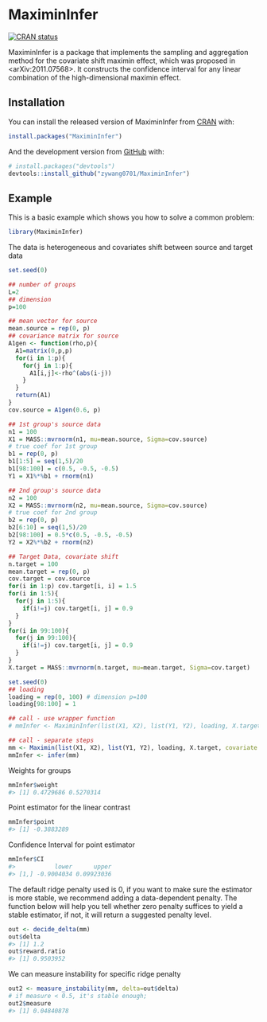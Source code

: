 
<!-- README.md is generated from README.Rmd. Please edit that file -->

# MaximinInfer

<!-- badges: start -->

[![CRAN
status](https://www.r-pkg.org/badges/version/MaximinInfer)](https://CRAN.R-project.org/package=MaximinInfer)
<!-- badges: end -->

MaximinInfer is a package that implements the sampling and aggregation
method for the covariate shift maximin effect, which was proposed in
&lt;arXiv:2011.07568&gt;. It constructs the confidence interval for any
linear combination of the high-dimensional maximin effect.

## Installation

You can install the released version of MaximinInfer from
[CRAN](https://CRAN.R-project.org) with:

``` r
install.packages("MaximinInfer")
```

And the development version from [GitHub](https://github.com/) with:

``` r
# install.packages("devtools")
devtools::install_github("zywang0701/MaximinInfer")
```

## Example

This is a basic example which shows you how to solve a common problem:

``` r
library(MaximinInfer)
```

The data is heterogeneous and covariates shift between source and target
data

``` r
set.seed(0)

## number of groups
L=2
## dimension
p=100

## mean vector for source
mean.source = rep(0, p)
## covariance matrix for source
A1gen <- function(rho,p){
  A1=matrix(0,p,p)
  for(i in 1:p){
    for(j in 1:p){
      A1[i,j]<-rho^(abs(i-j))
    }
  }
  return(A1)
}
cov.source = A1gen(0.6, p)

## 1st group's source data
n1 = 100
X1 = MASS::mvrnorm(n1, mu=mean.source, Sigma=cov.source)
# true coef for 1st group
b1 = rep(0, p)
b1[1:5] = seq(1,5)/20
b1[98:100] = c(0.5, -0.5, -0.5)
Y1 = X1%*%b1 + rnorm(n1)

## 2nd group's source data
n2 = 100
X2 = MASS::mvrnorm(n2, mu=mean.source, Sigma=cov.source)
# true coef for 2nd group
b2 = rep(0, p)
b2[6:10] = seq(1,5)/20
b2[98:100] = 0.5*c(0.5, -0.5, -0.5)
Y2 = X2%*%b2 + rnorm(n2)

## Target Data, covariate shift
n.target = 100
mean.target = rep(0, p)
cov.target = cov.source
for(i in 1:p) cov.target[i, i] = 1.5
for(i in 1:5){
  for(j in 1:5){
    if(i!=j) cov.target[i, j] = 0.9
  }
}
for(i in 99:100){
  for(j in 99:100){
    if(i!=j) cov.target[i, j] = 0.9
  }
}
X.target = MASS::mvrnorm(n.target, mu=mean.target, Sigma=cov.target)
```

``` r
set.seed(0)
## loading
loading = rep(0, 100) # dimension p=100
loading[98:100] = 1

## call - use wrapper function
# mmInfer <- MaximinInfer(list(X1, X2), list(Y1, Y2), loading, X.target, covariate.shift = TRUE)

## call - separate steps
mm <- Maximin(list(X1, X2), list(Y1, Y2), loading, X.target, covariate.shift = TRUE)
mmInfer <- infer(mm)
```

Weights for groups

``` r
mmInfer$weight
#> [1] 0.4729686 0.5270314
```

Point estimator for the linear contrast

``` r
mmInfer$point
#> [1] -0.3883289
```

Confidence Interval for point estimator

``` r
mmInfer$CI
#>           lower      upper
#> [1,] -0.9004034 0.09923036
```

The default ridge penalty used is 0, if you want to make sure the
estimator is more stable, we recommend adding a data-dependent penalty.
The function below will help you tell whether zero penalty suffices to
yield a stable estimator, if not, it will return a suggested penalty
level.

``` r
out <- decide_delta(mm)
out$delta
#> [1] 1.2
out$reward.ratio
#> [1] 0.9503952
```

We can measure instability for specific ridge penalty

``` r
out2 <- measure_instability(mm, delta=out$delta)
# if measure < 0.5, it's stable enough; 
out2$measure
#> [1] 0.04840878
```
